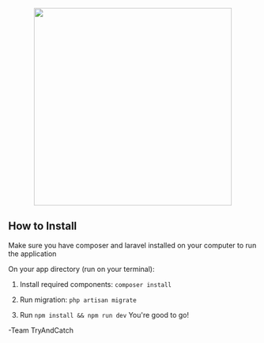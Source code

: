 <p align="center"><a href="https://laravel.com" target="_blank"><img src="https://raw.githubusercontent.com/laravel/art/master/logo-lockup/5%20SVG/2%20CMYK/1%20Full%20Color/laravel-logolockup-cmyk-red.svg" width="400"></a></p>


## How to Install
Make sure you have composer and laravel installed on your computer to run the application

On your app directory (run on your terminal):
1. Install required components:
`composer install`

2. Run migration: `php artisan migrate`

3. Run `npm install && npm run dev`
You're good to go!

-Team TryAndCatch

